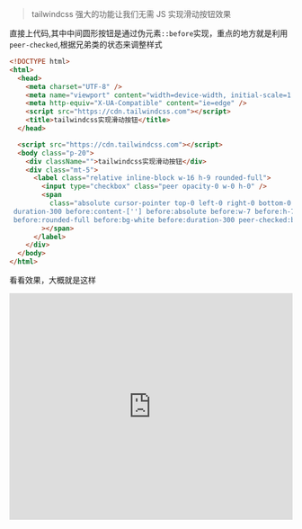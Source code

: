 > tailwindcss 强大的功能让我们无需 JS 实现滑动按钮效果

直接上代码,其中中间圆形按钮是通过伪元素`::before`实现，重点的地方就是利用`peer-checked`,根据兄弟类的状态来调整样式

```html
<!DOCTYPE html>
<html>
  <head>
    <meta charset="UTF-8" />
    <meta name="viewport" content="width=device-width, initial-scale=1.0" />
    <meta http-equiv="X-UA-Compatible" content="ie=edge" />
    <script src="https://cdn.tailwindcss.com"></script>
    <title>tailwindcss实现滑动按钮</title>
  </head>

  <script src="https://cdn.tailwindcss.com"></script>
  <body class="p-20">
    <div className="">tailwindcss实现滑动按钮</div>
    <div class="mt-5">
      <label class="relative inline-block w-16 h-9 rounded-full">
        <input type="checkbox" class="peer opacity-0 w-0 h-0" />
        <span
          class="absolute cursor-pointer top-0 left-0 right-0 bottom-0 bg-gray-300 rounded-full
 duration-300 before:content-[''] before:absolute before:w-7 before:h-7 before:bottom-1 before:left-1
 before:rounded-full before:bg-white before:duration-300 peer-checked:before:translate-x-7 peer-checked:bg-blue-500"
        ></span>
      </label>
    </div>
  </body>
</html>
```

看看效果，大概就是这样

<iframe height="403.2000427246094" style="width: 100%;" scrolling="no" title="tailwindcss实现滑动按钮" src="https://codepen.io/ye-qin/embed/VwgoxEJ?default-tab=result&theme-id=dark" frameborder="no" loading="lazy" allowtransparency="true" allowfullscreen="true">
  See the Pen <a href="https://codepen.io/ye-qin/pen/VwgoxEJ">
  tailwindcss实现滑动按钮</a> by ye qin (<a href="https://codepen.io/ye-qin">@ye-qin</a>)
  on <a href="https://codepen.io">CodePen</a>.
</iframe>
